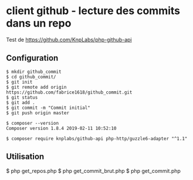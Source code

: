 # client github - lecture des commits dans un repo

Test de https://github.com/KnpLabs/php-github-api

## Configuration
```
$ mkdir github_commit
$ cd github_commit/
$ git init
$ git remote add origin https://github.com/fabrice1618/github_commit.git
$ git status
$ git add .
$ git commit -m "Commit initial"
$ git push origin master

$ composer --version
Composer version 1.8.4 2019-02-11 10:52:10

$ composer require knplabs/github-api php-http/guzzle6-adapter "^1.1"

```
## Utilisation

$ php get_repos.php
$ php get_commit_brut.php
$ php get_commit.php
